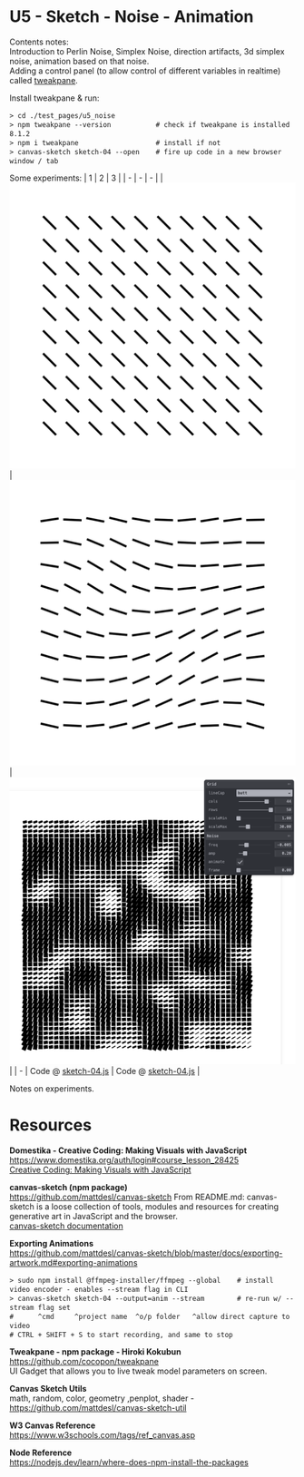 # U5 - Sketch - Noise - Animation
Contents notes:  
Introduction to Perlin Noise, Simplex Noise, direction artifacts, 3d simplex noise, animation based on that
noise.  
Adding a control panel (to allow control of different variables in realtime) called 
[tweakpane](https://github.com/cocopon/tweakpane).
  
Install tweakpane & run:  
```
> cd ./test_pages/u5_noise
> npm tweakpane --version           # check if tweakpane is installed
8.1.2
> npm i tweakpane                   # install if not
> canvas-sketch sketch-04 --open    # fire up code in a new browser window / tab
```
  
  
Some experiments:
| 1 | 2 | 3 | 
| - | - | - | 
| ![sk](https://github.com/UnacceptableBehaviour/js_canvas/blob/master/test_pages/u5_noise/2022.01.12-20.48.51.png) | ![sk](https://github.com/UnacceptableBehaviour/js_canvas/blob/master/test_pages/u5_noise/2022.01.10-19.48.27.png) | ![sk](https://github.com/UnacceptableBehaviour/js_canvas/blob/master/test_pages/u5_noise/perlin_tweakpane.png) |
| - | Code @ [sketch-04.js](https://github.com/UnacceptableBehaviour/js_canvas/blob/90c0c01067f439f686041fc9bc759ba0b953d40e/test_pages/u5_noise/sketch-04.js) | Code @ [sketch-04.js](https://github.com/UnacceptableBehaviour/js_canvas/blob/786d5cbb875ec367ea4c766a493bdc08a5bef751/test_pages/u5_noise/sketch-04.js) | 
    
Notes on experiments.
  
  
  
# Resources
**Domestika - Creative Coding: Making Visuals with JavaScript**  
https://www.domestika.org/auth/login#course_lesson_28425  
[Creative Coding: Making Visuals with JavaScript](https://www.domestika.org/auth/login#course_lesson_28425)  
  
**canvas-sketch (npm package)**  
https://github.com/mattdesl/canvas-sketch
From README.md: canvas-sketch is a loose collection of tools, modules and resources for creating generative art in JavaScript and the browser.  
[canvas-sketch documentation](https://github.com/mattdesl/canvas-sketch/blob/master/docs/README.md)  
  
**Exporting Animations**  
https://github.com/mattdesl/canvas-sketch/blob/master/docs/exporting-artwork.md#exporting-animations  
```
> sudo npm install @ffmpeg-installer/ffmpeg --global    # install video encoder - enables --stream flag in CLI
> canvas-sketch sketch-04 --output=anim --stream        # re-run w/ --stream flag set
#      ^cmd     ^project name  ^o/p folder   ^allow direct capture to video
# CTRL + SHIFT + S to start recording, and same to stop
```
  
**Tweakpane - npm package - Hiroki Kokubun**  
https://github.com/cocopon/tweakpane  
UI Gadget that allows you to live tweak model parameters on screen.  
  
**Canvas Sketch Utils**  
math, random, color, geometry ,penplot, shader - https://github.com/mattdesl/canvas-sketch-util  
  
**W3 Canvas Reference**  
https://www.w3schools.com/tags/ref_canvas.asp  
  
**Node Reference**  
https://nodejs.dev/learn/where-does-npm-install-the-packages  
